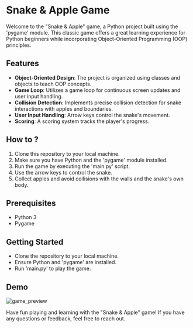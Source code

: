 # Snake & Apple Game

Welcome to the "Snake & Apple" game, a Python project built using the 'pygame' module. This classic game offers a great learning experience for Python beginners while incorporating Object-Oriented Programming (OOP) principles.

## Features

- **Object-Oriented Design**: The project is organized using classes and objects to teach OOP concepts.
- **Game Loop**: Utilizes a game loop for continuous screen updates and user input handling.
- **Collision Detection**: Implements precise collision detection for snake interactions with apples and boundaries.
- **User Input Handling**: Arrow keys control the snake's movement.
- **Scoring**: A scoring system tracks the player's progress.

## How to ?

1. Clone this repository to your local machine.
2. Make sure you have Python and the 'pygame' module installed.
3. Run the game by executing the 'main.py' script.
4. Use the arrow keys to control the snake.
5. Collect apples and avoid collisions with the walls and the snake's own body.

## Prerequisites

- Python 3
- Pygame

## Getting Started

- Clone the repository to your local machine.
- Ensure Python and 'pygame' are installed.
- Run 'main.py' to play the game.

## Demo
![game_preview](https://github.com/pritpalcodes/Snake-Apple/assets/90276050/8c087ff2-4367-4489-b335-567c7c1652d7)

Have fun playing and learning with the "Snake & Apple" game! If you have any questions or feedback, feel free to reach out.
